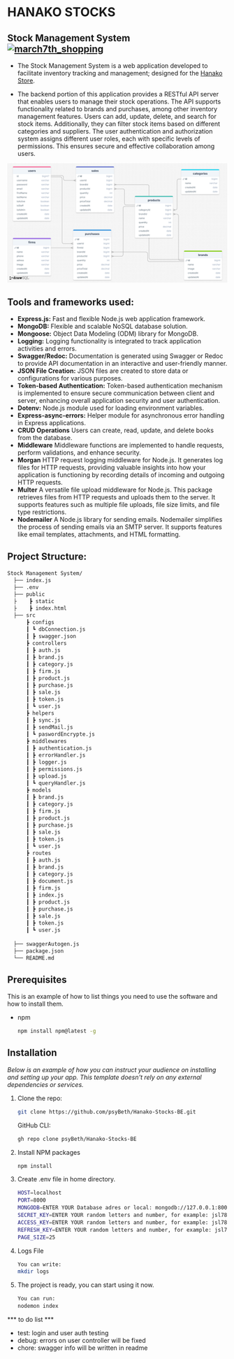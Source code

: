 # HANAKO STOCKS 

## Stock Management System <a href="https://emoji.gg/emoji/6627-march7th-shopping"><img src="https://cdn3.emoji.gg/emojis/6627-march7th-shopping.png" width="64px" height="64px" alt="march7th_shopping"></a>

- The Stock Management System is a web application developed to facilitate inventory tracking and management; designed for the [Hanako Store](https://hanako-store-1041.netlify.app). 

- The backend portion of this application provides a RESTful API server that enables users to manage their stock operations. The API supports functionality related to brands and purchases, among other inventory management features. Users can add, update, delete, and search for stock items. Additionally, they can filter stock items based on different categories and suppliers. The user authentication and authorization system assigns different user roles, each with specific levels of permissions. This ensures secure and effective collaboration among users.


![ERD](./ERD-hanakoStocks.png)


## Tools and frameworks used:

- **Express.js:** Fast and flexible Node.js web application framework.
- **MongoDB:** Flexible and scalable NoSQL database solution.
- **Mongoose:** Object Data Modeling (ODM) library for MongoDB.
- **Logging:** Logging functionality is integrated to track application activities and errors.
- **Swagger/Redoc:** Documentation is generated using Swagger or Redoc to provide API documentation in an interactive and user-friendly manner.
- **JSON File Creation:** JSON files are created to store data or configurations for various purposes.
- **Token-based Authentication:** Token-based authentication mechanism is implemented to ensure secure communication between client and server, enhancing overall application security and user authentication.
- **Dotenv:** Node.js module used for loading environment variables.
- **Express-async-errors:** Helper module for asynchronous error handling in Express applications.
- **CRUD Operations** Users can create, read, update, and delete books from the database.
- **Middleware** Middleware functions are implemented to handle requests, perform validations, and enhance security.
- **Morgan** HTTP request logging middleware for Node.js. It generates log files for HTTP requests, providing valuable insights into how your application is functioning by recording details of incoming and outgoing HTTP requests.
- **Multer** A versatile file upload middleware for Node.js. This package retrieves files from HTTP requests and uploads them to the server. It supports features such as multiple file uploads, file size limits, and file type restrictions.
- **Nodemailer** A Node.js library for sending emails. Nodemailer simplifies the process of sending emails via an SMTP server. It supports features like email templates, attachments, and HTML formatting.


## Project Structure:

```
Stock Management System/
  ├── index.js          
  ├── .env
  ├── public
  ├    ┣ static
  ├    ┣ index.html   
  ├── src
      ┣ configs
      ┃ ┗ dbConnection.js
      ┃ ┣ swagger.json
      ┣ controllers
      ┃ ┣ auth.js
      ┃ ┣ brand.js
      ┃ ┣ category.js
      ┃ ┣ firm.js
      ┃ ┣ product.js
      ┃ ┣ purchase.js
      ┃ ┣ sale.js
      ┃ ┣ token.js
      ┃ ┗ user.js
      ┣ helpers
      ┃ ┣ sync.js
      ┃ ┣ sendMail.js
      ┃ ┗ paswordEncrypte.js
      ┣ middlewares
      ┃ ┣ authentication.js
      ┃ ┣ errorHandler.js
      ┃ ┣ logger.js
      ┃ ┣ permissions.js
      ┃ ┣ upload.js
      ┃ ┗ queryHandler.js
      ┣ models
      ┃ ┣ brand.js
      ┃ ┣ category.js
      ┃ ┣ firm.js
      ┃ ┣ product.js
      ┃ ┣ purchase.js
      ┃ ┣ sale.js
      ┃ ┣ token.js
      ┃ ┗ user.js
      ┣ routes
      ┃ ┣ auth.js
      ┃ ┣ brand.js
      ┃ ┣ category.js
      ┃ ┣ document.js
      ┃ ┣ firm.js
      ┃ ┣ index.js
      ┃ ┣ product.js
      ┃ ┣ purchase.js
      ┃ ┣ sale.js
      ┃ ┣ token.js
      ┃ ┗ user.js
      
  ├── swaggerAutogen.js
  ├── package.json   
  └── README.md       
```

## Prerequisites

This is an example of how to list things you need to use the software and how to install them.

- npm
  ```sh
  npm install npm@latest -g
  ```

## Installation

_Below is an example of how you can instruct your audience on installing and setting up your app. This template doesn't rely on any external dependencies or services._

1. Clone the repo:
   ```sh
   git clone https://github.com/psyBeth/Hanako-Stocks-BE.git
   ```
   GitHub CLI:
    ```sh
    gh repo clone psyBeth/Hanako-Stocks-BE
    ```
2. Install NPM packages
   ```sh
   npm install
   ```
3. Create .env file in home directory.
   ```sh
   HOST=localhost
   PORT=8000
   MONGODB=ENTER YOUR Database adres or local: mongodb://127.0.0.1:8000/hanako-stocks-be
   SECRET_KEY=ENTER YOUR random letters and number, for example: jsl78dd9ff6f6s9jkd89Kkfnfd
   ACCESS_KEY=ENTER YOUR random letters and number, for example: jsl78dd9ff6f6s9jkd89Kkfnfd
   REFRESH_KEY=ENTER YOUR random letters and number, for example: jsl78dd9ff6f6s9jkd89Kkfnfd
   PAGE_SIZE=25

   ```
4. Logs File
   ```sh
   You can write:
   mkdir logs
   ```
5. The project is ready, you can start using it now.
   ```sh
   You can run:
   nodemon index
   ```


*** to do list ***

- test: login and user auth testing
- debug: errors on user controller will be fixed
- chore: swagger info will be written in readme